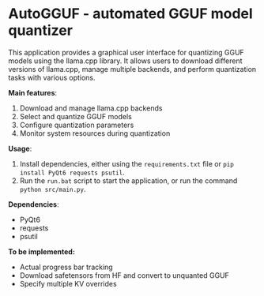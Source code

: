 # AutoGGUF - automated GGUF model quantizer

This application provides a graphical user interface for quantizing GGUF models
using the llama.cpp library. It allows users to download different versions of
llama.cpp, manage multiple backends, and perform quantization tasks with various
options.

**Main features**:
1. Download and manage llama.cpp backends
2. Select and quantize GGUF models
3. Configure quantization parameters
4. Monitor system resources during quantization

**Usage**:
1. Install dependencies, either using the `requirements.txt` file or `pip install PyQt6 requests psutil`.
2. Run the `run.bat` script to start the application, or run the command `python src/main.py`.

**Dependencies**:
- PyQt6
- requests
- psutil

**To be implemented:**
- Actual progress bar tracking
- Download safetensors from HF and convert to unquanted GGUF
- Specify multiple KV overrides
